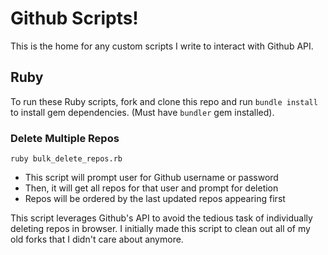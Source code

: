 # Github Scripts!
This is the home for any custom scripts I write to interact with Github API.

## Ruby
To run these Ruby scripts, fork and clone this repo and run `bundle install` to install gem dependencies. (Must have `bundler` gem installed).

### Delete Multiple Repos
```
ruby bulk_delete_repos.rb
```

- This script will prompt user for Github username or password
- Then, it will get all repos for that user and prompt for deletion
- Repos will be ordered by the last updated repos appearing first

This script leverages Github's API to avoid the tedious task of individually deleting repos in browser. I initially made this script to clean out all of my old forks that I didn't care about anymore.
